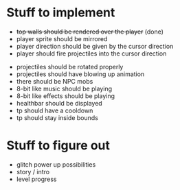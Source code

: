 # Stuff to implement
+ ~~top walls should be rendered over the player~~ (done)
+ player sprite should be mirrored
+ player direction should be given by the cursor direction
+ player should fire projectiles into the cursor direction
- projectiles should be rotated properly
- projectiles should have blowing up animation
- there should be NPC mobs
- 8-bit like music should be playing
- 8-bit like effects should be playing
- healthbar should be displayed
- tp should have a cooldown
- tp should stay inside bounds

# Stuff to figure out
- glitch power up possibilities
- story / intro
- level progress
